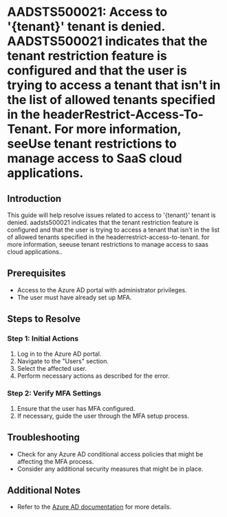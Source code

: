 
# AADSTS500021: Access to '{tenant}' tenant is denied. AADSTS500021 indicates that the tenant restriction feature is configured and that the user is trying to access a tenant that isn't in the list of allowed tenants specified in the headerRestrict-Access-To-Tenant. For more information, seeUse tenant restrictions to manage access to SaaS cloud applications.

## Introduction
This guide will help resolve issues related to access to '{tenant}' tenant is denied. aadsts500021 indicates that the tenant restriction feature is configured and that the user is trying to access a tenant that isn't in the list of allowed tenants specified in the headerrestrict-access-to-tenant. for more information, seeuse tenant restrictions to manage access to saas cloud applications..

## Prerequisites
- Access to the Azure AD portal with administrator privileges.
- The user must have already set up MFA.

## Steps to Resolve

### Step 1: Initial Actions
1. Log in to the Azure AD portal.
2. Navigate to the "Users" section.
3. Select the affected user.
4. Perform necessary actions as described for the error.

### Step 2: Verify MFA Settings
1. Ensure that the user has MFA configured.
2. If necessary, guide the user through the MFA setup process.

## Troubleshooting
- Check for any Azure AD conditional access policies that might be affecting the MFA process.
- Consider any additional security measures that might be in place.

## Additional Notes
- Refer to the [Azure AD documentation](https://learn.microsoft.com/en-us/azure/active-directory/) for more details.
